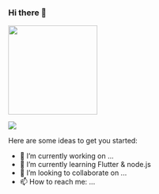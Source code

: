 ### Hi there 👋


<img height="180em" src="https://github-readme-stats.vercel.app/api?username=Hirushan272&show_icons=true&hide_border=true&&count_private=true&include_all_commits=true" />



![](https://img.shields.io/badge/framework-Flutter-informational?style=flat&logo=Flutter&logoColor=white&color=2bbc8a)

Here are some ideas to get you started:

- 🔭 I’m currently working on ...
- 🌱 I’m currently learning Flutter & node.js
- 👯 I’m looking to collaborate on ...
- 📫 How to reach me: ...
